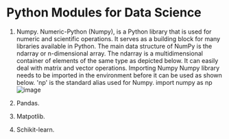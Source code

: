 # Python Modules for Data Science
1. Numpy.
  Numeric-Python (Numpy), is a Python library that is used for numeric and scientific operations. It serves as a building block for many libraries available in Python.
  The main data structure of NumPy is the ndarray or n-dimensional array.
  The ndarray is a multidimensional container of elements of the same type as depicted below. It can easily deal with matrix and vector operations.
  Importing Numpy
  Numpy library needs to be imported in the environment before it can be used as shown below. 'np' is the standard alias used for Numpy. 
  import numpy as np
  ![image](https://user-images.githubusercontent.com/109729083/214818635-e380458f-393f-4c09-bdab-bda62e3e86d1.png)
  
2. Pandas.
3. Matpotlib.
4. Schikit-learn.
